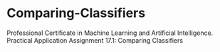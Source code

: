 # Comparing-Classifiers
Professional Certificate in Machine Learning and Artificial Intelligence. Practical Application Assignment 17.1: Comparing Classifiers
